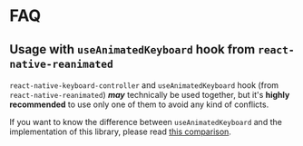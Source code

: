 # FAQ

## Usage with `useAnimatedKeyboard` hook from `react-native-reanimated`[​](/react-native-keyboard-controller/pr-preview/pr-1149/docs/faq.md#usage-with-useanimatedkeyboard-hook-from-react-native-reanimated "Direct link to usage-with-useanimatedkeyboard-hook-from-react-native-reanimated")

`react-native-keyboard-controller` and `useAnimatedKeyboard` hook (from `react-native-reanimated`) ***may*** technically be used together, but it's **highly recommended** to use only one of them to avoid any kind of conflicts.

If you want to know the difference between `useAnimatedKeyboard` and the implementation of this library, please read [this comparison](/react-native-keyboard-controller/pr-preview/pr-1149/docs/recipes/architecture.md#what-is-the-difference-between-useanimatedkeyboard-from-react-native-reanimated-and-this-library).
